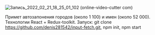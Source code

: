 ![Запись_2022_02_21_18_25_01_102 (online-video-cutter com)](https://user-images.githubusercontent.com/47778499/154966291-d0e6fe61-9181-4967-9f39-19cb079f50d3.gif)


Примет автозапонения городов (около 1 100) и имен (около 52 000). Технологии React + Redux-toolkit. Запуск: git clone https://github.com/denis281542/input-fetch.git, npm init, npm start 
